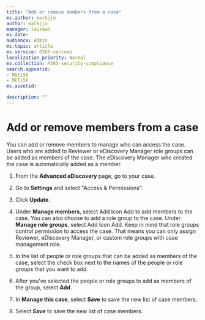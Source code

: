 ```yaml
---
title: "Add or remove members from a case"
ms.author: markjjo
author: markjjo
manager: laurawi
ms.date: 
audience: Admin
ms.topic: article
ms.service: O365-seccomp
localization_priority: Normal
ms.collection: M365-security-compliance 
search.appverid: 
- MOE150
- MET150
ms.assetid: 

description: ""
---
```

# Add or remove members from a case

You can add or remove members to manage who can access the case. Users who are added to Reviewer or eDiscovery Manager role groups can be added as members of the case. The eDiscovery Manager who created the case is automatically added as a member.

1. From the **Advanced eDiscovery** page, go to your case.

2. Go to **Settings** and select "Access & Permissions".

3. Click **Update**.

4. Under **Manage members**, select Add Icon Add to add members to the case. You can also choose to add a role group to the case. Under **Manage role groups**, select Add Icon Add.
    Keep in mind that role groups control permission to access the case. That means you can only assign Reviewer, eDiscovery Manager, or custom role groups with case management role.

5. In the list of people or role groups that can be added as members of the case, select the check box next to the names of the people or role groups that you want to add.

6. After you've selected the people or role groups to add as members of the group, select **Add**.

7. In **Manage this case**, select **Save** to save the new list of case members.

8. Select **Save** to save the new list of case members.
